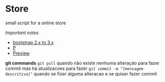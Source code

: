 Store
=====

small script for a online store


*Important notes*
 - [bootstrap 2.x to 3.x](http://getbootstrap.com/migration/)
 - [P](http://themeforest.net/item/la-boutique-responsive-ecommerce-template/5573130)
 - [Preview](http://alpha.laboutiquetheme.com/)

**git commands**
`git pull` quando não existe nenhuma alteração para fazer commit mas há atualizacoes para fazer
`git commit -m "[mensagem descritiva]"` quando se fizer alguma alteracao e se quiser fazer commit
